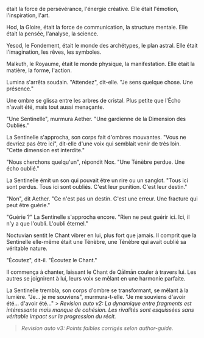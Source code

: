 était la force de persévérance,
l'énergie créative.
Elle était l'émotion,
l'inspiration,
l'art.

Hod, la Gloire,
était la force de communication,
la structure mentale.
Elle était la pensée,
l'analyse,
la science.

Yesod, le Fondement,
était le monde des archétypes,
le plan astral.
Elle était l'imagination,
les rêves,
les symboles.

Malkuth, le Royaume,
était le monde physique,
la manifestation.
Elle était la matière,
la forme,
l'action.

Lumina s'arrêta soudain.
"Attendez",
dit-elle.
"Je sens quelque chose.
Une présence."

Une ombre se glissa
entre les arbres de cristal.
Plus petite que l'Écho n'avait été,
mais tout aussi menaçante.

"Une Sentinelle",
murmura Aether.
"Une gardienne
de la Dimension des Oubliés."

La Sentinelle s'approcha,
son corps fait d'ombres mouvantes.
"Vous ne devriez pas être ici",
dit-elle d'une voix
qui semblait venir de très loin.
"Cette dimension est interdite."

"Nous cherchons quelqu'un",
répondit Nox.
"Une Ténèbre perdue.
Une écho oublié."

La Sentinelle émit un son
qui pouvait être un rire
ou un sanglot.
"Tous ici sont perdus.
Tous ici sont oubliés.
C'est leur punition.
C'est leur destin."

"Non",
dit Aether.
"Ce n'est pas un destin.
C'est une erreur.
Une fracture qui peut être guérie."

"Guérie ?"
La Sentinelle s'approcha encore.
"Rien ne peut guérir ici.
Ici, il n'y a que l'oubli.
L'oubli éternel."

Noctuvian sentit le Chant vibrer en lui,
plus fort que jamais.
Il comprit que la Sentinelle elle-même
était une Ténèbre,
une Ténèbre qui avait oublié
sa véritable nature.

"Écoutez",
dit-il.
"Écoutez le Chant."

Il commença à chanter,
laissant le Chant de Qālmān
couler à travers lui.
Les autres se joignirent à lui,
leurs voix se mêlant
en une harmonie parfaite.

La Sentinelle trembla,
son corps d'ombre se transformant,
se mêlant à la lumière.
"Je... je me souviens",
murmura-t-elle.
"Je me souviens d'avoir été...
d'avoir été..." > _Revision auto v2: La dynamique entre fragments est intéressante mais manque de cohésion. Les rivalités sont esquissées sans véritable impact sur la progression du récit._
> _Revision auto v3: Points faibles corrigés selon author-guide._

